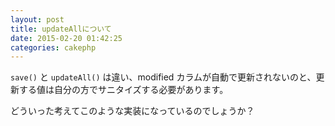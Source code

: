 ```yaml
---
layout: post
title: updateAllについて
date: 2015-02-20 01:42:25
categories: cakephp
---
```

<p><code>save()</code> と <code>updateAll()</code> は違い、modified カラムが自動で更新されないのと、更新する値は自分の方でサニタイズする必要があります。</p>

<p>どういった考えてこのような実装になっているのでしょうか？</p>
